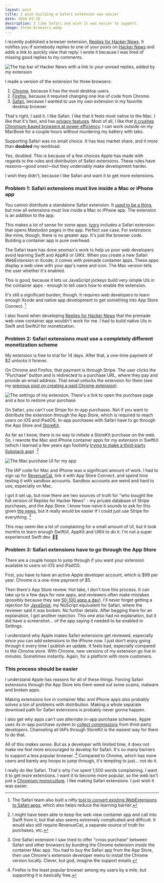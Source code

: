 ```yaml
---
layout: post
title: I wish building a Safari extension was easier
date: 2024-03-18
description: I like Safari and wish it was easier to support.
image: three-browsers.webp
---
```


I recently published a browser extension, [Replies for Hacker News](https://www.nazariosoftware.com/2024/02/23/never-miss-a-conversation-with-replies-for-hacker-news.html). It notifies you if somebody replies to one of your posts on [Hacker News](https://news.ycombinator.com) and adds a link to quickly view that reply. I wrote it because I was tired of missing good replies to my comments.

![The top bar of Hacker News with a link to your unread replies, added by my extension](rhn-top-bar.webp)

I made a version of the extension for three browsers:

1. [Chrome](https://chromewebstore.google.com/detail/replies-for-hacker-news/kjoojcgancofjkmknljjcedlkilcbdbb?pli=1), because it has the most desktop users.
2. [Firefox](https://addons.mozilla.org/en-US/firefox/addon/replies-for-hacker-news/), because it required changing one line of code from Chrome.
3. [Safari](https://apps.apple.com/us/app/replies-for-hacker-news/id6477880820), because I wanted to use my own extension in my favorite desktop browser.

That's right, I said it. I like Safari. I like that it feels most native to the Mac. I like that it's fast, and has [privacy features](https://www.apple.com/safari/docs/Safari_White_Paper_Nov_2019.pdf). Most of all, I like that [it crushes Chromium-based browsers at power efficiency](https://medium.com/homullus/8-browsers-in-a-tiny-car-energy-efficiency-benchmark-fe3ca82f1690). I can work outside on my MacBook for a couple hours without murdering my battery with tabs.

Supporting Safari was no small choice. It has less market share, and it more than **doubled** my workload.

Yes, doubled. This is because of a few choices Apple has made with regards to the rules and distribution of Safari extensions. These rules have reasons—good ones!—but they undeniably make development harder.

I wish they didn't, because I like Safari and want it to get more extensions.

### Problem 1: Safari extensions must live inside a Mac or iPhone app

You cannot distribute a standalone Safari extension. It [used to be a thing](https://underpassapp.com/news/2023-4-24.html), but now all extensions must live inside a Mac or iPhone app. The extension is an addition to the app.

This makes a lot of sense for some apps. [Ivory](https://tapbots.com/ivory/) includes a Safari extension that opens Mastodon pages in the app. Perfect use case. For extensions like mine, though, there is no greater app. It's just the browser code. Building a container app is pure overhead.

The Safari team has done yeoman's work to help us poor web developers avoid learning Swift and AppKit or UIKit. When you create a new Safari WebExtension in Xcode, it comes with premade container apps. These apps display a web view with your app's name and icon. The Mac version tells the user whether it's enabled.

This is good, because it lets us JavaScript jockeys build very simple UIs in the container apps - enough to tell users how to enable the extension.

It's still a significant burden, though. It requires web developers to learn enough Xcode and native app development to get something into App Store Connect. [^1]

[^1]: The Safari team also built a nifty [tool to convert existing WebExtensions to Safari apps](https://developer.apple.com/documentation/safariservices/safari_web_extensions/converting_a_web_extension_for_safari), which also helps reduce the learning barrier.

I also found when developing [Replies for Hacker News](https://www.nazariosoftware.com/2024/02/23/never-miss-a-conversation-with-replies-for-hacker-news.html) that the premade web view container app wouldn't work for me. I had to build native UIs in Swift and SwiftUI for monetization.

### Problem 2: Safari extensions must use a completely different monetization scheme

My extension is free to trial for 14 days. After that, a one-time payment of $2 unlocks it forever.

On Chrome and Firefox, that payment is through Stripe. The user clicks the "Purchase" button and is redirected to a purchase URL, where they pay and provide an email address. That email unlocks the extension for them (see my [previous post on creating a paid Chrome extension](https://kylenazario.com/blog/paid-extension-setup-with-cloudflare)).

![The settings of my extension. There's a link to open the purchase page and a box to restore your purchase](rhn-settings.webp)

On Safari, you can't use Stripe for in-app purchases. Not if you want to distribute the extension through the App Store, which is required to reach users on iOS and iPadOS. In-app purchases with Safari have to go through the App Store and [StoreKit](https://developer.apple.com/storekit/).

As far as I know, there is no way to initiate a StoreKit purchase on the web. So, I rewrote the Mac and iPhone container apps for my extension in SwiftUI (which I learned a few years ago foolishly [trying to make a third-party Substack app](https://kylenazario.com/blog/compose-for-substack-eulogy)). [^2]

[^2]: I might have been able to keep the web view container app and call into Swift from it, but that also seems extremely complicated and difficult. It would also still require RevenueCat, a separate source of truth for purchases, etc.

![The Mac purchase UI for my app](rhn-mac-sidebyside.webp)

The IAP code for Mac and iPhone was a significant amount of work. I had to sign up for [RevenueCat](https://www.revenuecat.com), link it with App Store Connect, and spend time testing it with sandbox accounts. Sandbox accounts are weird and hard to use, especially on Mac.

I got it set up, but now there are two sources of truth for "who bought the full version of Replies for Hacker News" - my private database of Stripe purchases, and the App Store. I know how naive it sounds to ask for this given [the news](https://www.theverge.com/2024/1/24/24048561/spotify-dma-eu-apple-app-store-epic), but it really would be easier if I could just use Stripe for everything. [^3]

This may seem like a lot of complaining for a small amount of UI, but it took months to learn enough SwiftUI, AppKit and UIKit to do it. I'm not a super experienced Swift dev. 🤷‍♂️

[^3]: One Safari extension I saw tried to offer "cross purchase" between Safari and other browsers by bunding the Chrome extension _inside_ the container Mac app. You had to buy the Safari app from the App Store, then use Chrome's extension developer menu to install the Chrome version locally. Clever, but god, imagine the support emails.

### Problem 3: Safari extensions have to go through the App Store

There are a couple hoops to jump through if you want your extension available to users on iOS and iPadOS.

First, you have to have an active Apple developer account, which is $99 per year. Chrome is a one-time payment of $5.

Then there's App Store review. Hot take, I don't love this process. It can take up to a few days for new apps, and reviewers often make mistakes (possibly because they see [50-100 apps a day](https://www.cnbc.com/2019/06/21/how-apples-app-review-process-for-the-app-store-works.html)). I'll never forget getting a rejection for [JavaSnipt](https://www.nazariosoftware.com/2021/04/07/about-javasnipt.html), my NoScript equivalent for Safari, where the reviewer said it was broken. No further details. After begging them for an explanation, I got another rejection. This one also had no explanation, but it did have a screenshot... of the app saying it needed to be enabled in Settings.

I understand why Apple makes Safari extensions get reviewed, especially since you can add extensions to the iPhone now. I just don't enjoy going through it every time I publish an update. It feels bad, especially compared to the Chrome store. With Chrome, new versions of my extension go live in _minutes_. Sometimes instantly. Again, for a platform with more customers.

### This process should be easier

I understand Apple has reasons for all of these things. Forcing Safari extensions through the App Store lets them weed out some scams, malware and broken apps.

Making extensions live in container Mac and iPhone apps also probably solves a ton of problems with distribution. Making a whole separate download path for Safari extensions is probably never gonna happen.

I also get why apps can't use alternate in-app purchase schemes. Apple uses its in-app purchase system to [collect commissions](https://www.theverge.com/2021/9/13/22671574/epic-apple-app-store-new-rules-meaning-ruling-decision) from third-party developers. Channeling all IAPs through StoreKit is the easiest way for them to do that.

All of this _makes sense_. But as a developer with limited time, it does not make me feel more encouraged to develop for Safari. It's so many barriers to support a less popular browser. [^4] Compared to Chrome, which has more users and barely any hoops to jump through, it's tempting to just... not do it.

[^4]: Firefox is the least popular browser among my users by a mile, but supporting it is basically free.

I really do like Safari. That's why I've spent 1,500 words complaining. I want it to get more extensions. I want it to become more popular, so the web isn't just a [Chromium monoculture](https://dev.to/kenbellows/chromium-and-the-browser-monoculture-problem-420n). I like making Safari extensions. I just wish it was easier.
